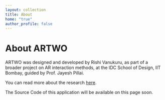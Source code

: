```yaml
---
layout: collection
title: About
home: "true"
author_profile: false
---
```


# About ARTWO

ARTWO was designed and developed by Rishi Vanukuru, as part of a broader project on AR interaction methods, at the IDC School of Design, IIT Bombay, guided by Prof. Jayesh Pillai.

You can read more about the research [here](https://rishivanukuru.com/projects/artwo/). 

The Source Code of this application will be available on this page soon.

